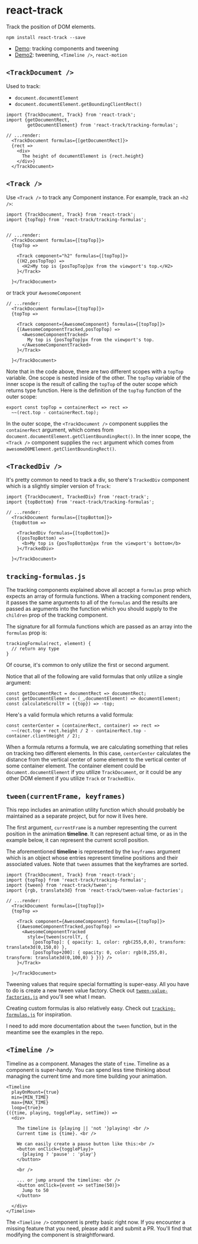 # react-track

Track the position of DOM elements.

    npm install react-track --save
    
- [Demo](http://gilbox.github.io/react-track/examples/demo/demo.html): tracking components and tweening
- [Demo2](http://gilbox.github.io/react-track/examples/demo2/demo.html): tweening, `<Timeline />`, `react-motion`

## `<TrackDocument />`

Used to track:

- `document.documentElement`
- `document.documentElement.getBoundingClientRect()`

```
import {TrackDocument, Track} from 'react-track';
import {getDocumentRect,
        getDocumentElement} from 'react-track/tracking-formulas';
        
// ...render:
  <TrackDocument formulas={[getDocumentRect]}>
  {rect => 
    <div>
      The height of documentElement is {rect.height}
    </div>}
  </TrackDocument>
```
      
## `<Track />`

Use `<Track />` to track any Component instance. For example,
track an `<h2 />`:

    import {TrackDocument, Track} from 'react-track';
    import {topTop} from 'react-track/tracking-formulas';
    
    
    // ...render:
      <TrackDocument formulas={[topTop]}>
      {topTop => 
        
        <Track component="h2" formulas={[topTop]}>
        {(H2,posTopTop) => 
          <H2>My top is {posTopTop}px from the viewport's top.</H2>
        }</Track>
        
      }</TrackDocument>
      

or track your `AwesomeComponent`

    // ...render:
      <TrackDocument formulas={[topTop]}>
      {topTop => 
        
        <Track component={AwesomeComponent} formulas={[topTop]}>
        {(AwesomeComponentTracked,posTopTop) => 
          <AwesomeComponentTracked>
            My top is {posTopTop}px from the viewport's top.
          </AwesomeComponentTracked>
        }</Track>
        
      }</TrackDocument>
      
Note that in the code above, there are two different
scopes with a `topTop` variable. One scope is nested
inside of the other. The `topTop` variable of the inner
scope is the result of calling the `topTop` of the
outer scope which returns type function. Here is the definition of the `topTop`
function of the outer scope:

    export const topTop = containerRect => rect => 
      ~~(rect.top - containerRect.top);
      
In the outer scope, the `<TrackDocument />` component supplies
the `containerRect` argument, which comes from 
`document.documentElement.getClientBoundingRect()`.
In the inner scope, the `<Track />` component supplies the `rect` argument
which comes from `awesomeDOMElement.getClientBoundingRect()`.

## `<TrackedDiv />`

It's pretty common to need to track a div, so there's
`TrackedDiv` component which is a slightly simpler version of `Track`:

    import {TrackDocument, TrackedDiv} from 'react-track';
    import {topBottom} from 'react-track/tracking-formulas';
    
    // ...render:
      <TrackDocument formulas={[topBottom]}>
      {topBottom => 
        
        <TrackedDiv formulas={[topBottom]}>
        {(posTopBottom) => 
          <b>My top is {posTopBottom}px from the viewport's bottom</b>
        }</TrackedDiv>
        
      }</TrackDocument>
      
## `tracking-formulas.js`

The tracking components
explained above all accept a `formulas` prop which expects an array
of formula functions. When a tracking component renders, it passes
the same arguments to all of the `formulas` and the results
are passed as arguments into the function which you should 
supply to the `children` prop of the tracking component.

The signature for all formula functions which are passed as an 
array into the `formulas` prop is:
 
    trackingFormula(rect, element) {
      // return any type
    }
    
Of course, it's common to only utilize the first
or second argument.

Notice that all of the following are valid formulas
that only utilize a single argument:

    const getDocumentRect = documentRect => documentRect;
    const getDocumentElement = (_,documentElement) => documentElement;
    const calculateScrollY = ({top}) => -top;

Here's a valid formula which returns a valid formula:

    const centerCenter = (containerRect, container) => rect => 
      ~~(rect.top + rect.height / 2 - containerRect.top - container.clientHeight / 2);

When a formula returns a formula, we are calculating something that
relies on tracking two different elements. In this case, `centerCenter`
calculates the distance from the vertical center of some element to
the vertical center of some container element. The container element could
be `document.documentElement` if you utilize `TrackDocument`, 
or it could be any other DOM element if you utilize `Track` or `TrackedDiv`.


## `tween(currentFrame, keyframes)`

This repo includes an animation utility function which should probably
be maintained as a separate project, but for now it lives here.

The first argument, `currentFrame` is a number representing the current 
position in the animation **timeline**. It can represent actual time, or as in the 
example below, it can represent the current scroll position.

The aforementioned **timeline** is represented by the `keyframes`
argument which is an object whose entries represent 
timeline positions and their associated values.
Note that `tween` assumes that the keyframes are sorted. 

    import {TrackDocument, Track} from 'react-track';
    import {topTop} from 'react-track/tracking-formulas';
    import {tween} from 'react-track/tween';
    import {rgb, translate3d} from 'react-track/tween-value-factories';

    // ...render:
      <TrackDocument formulas={[topTop]}>
      {topTop => 
        
        <Track component={AwesomeComponent} formulas={[topTop]}>
        {(AwesomeComponentTracked,posTopTop) => 
          <AwesomeComponentTracked
            style={tween(scrollY, {
              [posTopTop]: { opacity: 1, color: rgb(255,0,0), transform: translate3d(0,150,0) },
              [posTopTop+200]: { opacity: 0, color: rgb(0,255,0), transform: translate3d(0,100,0) } })} />
        }</Track>
        
      }</TrackDocument>

Tweening values that require special formatting is
super-easy. All you have to do is create a new
tween value factory. Check out 
[`tween-value-factories.js`](https://github.com/gilbox/react-track/blob/master/src/tween-value-factories.js)
and you'll see what I mean.

Creating custom formulas is also relatively easy. 
Check out [`tracking-formulas.js`](https://github.com/gilbox/react-track/blob/master/src/tracking-formulas.js)
for inspiration.

I need to add more documentation about the `tween` function, but in the 
meantime see the examples in the repo.

## `<Timeline />`

Timeline as a component. Manages the state of `time`.
Timeline as a component is super-handy. 
You can spend less time thinking about managing the current
time and more time building your animation. 

    <Timeline 
      playOnMount={true}
      min={MIN_TIME} 
      max={MAX_TIME} 
      loop={true}>
    {({time, playing, togglePlay, setTime}) => 
      <div>
        
        The timeline is {playing || 'not '}playing! <br />
        Current time is {time}. <br />
        
        We can easily create a pause button like this:<br />
        <button onClick={togglePlay}>
          {playing ? 'pause' : 'play'}
        </button>
        
        <br />
        
        ... or jump around the timeline: <br />
        <button onClick={event => setTime(50)}>
          Jump to 50
        </button>
        
      </div>
    </Timeline>

The `<Timeline />` component is pretty basic right now. If you 
encounter a missing feature that you need, please add it and submit a PR. 
You'll find that modifying the component is straightforward.